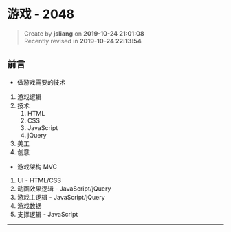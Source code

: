 游戏 - 2048
===

> Create by **jsliang** on **2019-10-24 21:01:08**  
> Recently revised in **2019-10-24 22:13:54**

## 前言

* 做游戏需要的技术

1. 游戏逻辑
2. 技术
   1. HTML
   2. CSS
   3. JavaScript
   4. jQuery
3. 美工
4. 创意

* 游戏架构 MVC

1. UI - HTML/CSS
2. 动画效果逻辑 - JavaScript/jQuery
3. 游戏主逻辑 - JavaScript/jQuery
4. 游戏数据
5. 支撑逻辑 - JavaScript

---

